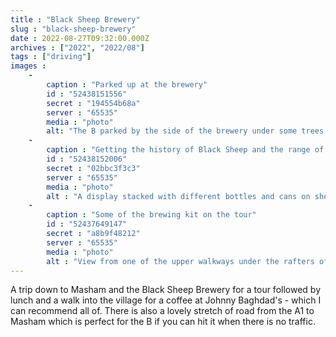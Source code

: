 ```yaml
---
title : "Black Sheep Brewery"
slug : "black-sheep-brewery"
date : 2022-08-27T09:32:00.000Z
archives : ["2022", "2022/08"]
tags : ["driving"]
images :
    -
        caption : "Parked up at the brewery"
        id : "52438151556"
        secret : "194554b68a"
        server : "65535"
        media : "photo"
        alt: "The B parked by the side of the brewery under some trees with a stack of kegs in the background."
    -
        caption : "Getting the history of Black Sheep and the range of beers explained"
        id : "52438152006"
        secret : "02bbc3f3c3"
        server : "65535"
        media : "photo"
        alt : "A display stacked with different bottles and cans on shelves and wooden kegs. The working brewery seen through glass behind."
    -
        caption : "Some of the brewing kit on the tour"
        id : "52437649147"
        secret : "a8b9f48212"
        server : "65535"
        media : "photo"
        alt : "View from one of the upper walkways under the rafters of the old part of the brewery, large copper and wood equipment below."
---
```


A trip down to Masham and the Black Sheep Brewery for a tour followed by lunch and a walk into the village for a coffee at Johnny Baghdad's - which I can recommend all of. There is also a lovely stretch of road from the A1 to Masham which is perfect for the B if you can hit it when there is no traffic.